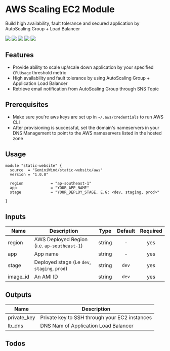 # AWS Scaling EC2 Module
 
Build high availability, fault tolerance and secured application by AutoScaling Group + Load Balancer

[![](https://img.shields.io/github/license/GeminiWind/terraform-aws-ec2-scaling)](https://github.com/GeminiWind/terraform-aws-ec2-scaling)
[![](https://img.shields.io/github/issues/GeminiWind/terraform-aws-ec2-scaling)](https://github.com/GeminiWind/terraform-aws-ec2-scaling)
[![](https://img.shields.io/github/issues-closed/GeminiWind/terraform-aws-ec2-scaling)](https://github.com/GeminiWind/terraform-aws-ec2-scaling)
[![](https://img.shields.io/github/languages/code-size/GeminiWind/terraform-aws-ec2-scaling)](https://github.com/GeminiWind/terraform-aws-ec2-scaling)
[![](https://img.shields.io/github/repo-size/GeminiWind/terraform-aws-ec2-scaling)](https://github.com/GeminiWind/terraform-aws-ec2-scaling)


## Features

- Provide ability to scale up/scale down application by your specified `CPUUsage` threshold metric
- High availability and fault tolerance by using AutoScaling Group + Application Load Balancer
- Retrieve email notification from AutoScaling Group through SNS Topic

## Prerequisites
- Make sure you're aws keys are set up in `~/.aws/credentials` to run AWS CLI
- After provisioning is successful, set the domain's nameservers in your DNS Management to point to the AWS nameservers listed in the hosted zone 

## Usage

```HCL
module "static-website" {
  source  = "GeminiWind/static-website/aws"
  version = "1.0.0"

  region            = "ap-southeast-1"
  app               = "YOUR_APP_NAME"
  stage             = "YOUR_DEPLOY_STAGE, E.G: <dev, staging, prod>"
  
}
```

## Inputs

| Name | Description | Type | Default | Required |
|------|-------------|:----:|:-------:|:--------:|
| region | AWS Deployed Region (i.e. `ap-southeast-1`) | string | - | yes |
| app | App name | string | - | yes |
| stage | Deployed stage (i.e `dev`, `staging`, `prod`) | string | `dev` | yes |
| image_id | An AMI ID | string | `dev` | yes |

## Outputs

| Name | Description |
|------|-------------|
| private_key | Private key to SSH through your EC2 instances |
| lb_dns | DNS Nam of Application Load Balancer |

## Todos
